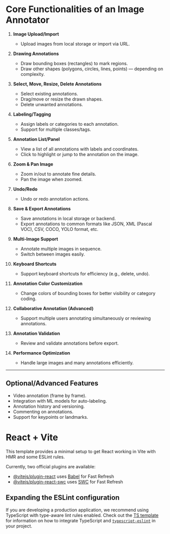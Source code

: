 # Core Functionalities of an Image Annotator

1. **Image Upload/Import**  
   - Upload images from local storage or import via URL.

2. **Drawing Annotations**  
   - Draw bounding boxes (rectangles) to mark regions.  
   - Draw other shapes (polygons, circles, lines, points) — depending on complexity.

3. **Select, Move, Resize, Delete Annotations**  
   - Select existing annotations.  
   - Drag/move or resize the drawn shapes.  
   - Delete unwanted annotations.

4. **Labeling/Tagging**  
   - Assign labels or categories to each annotation.  
   - Support for multiple classes/tags.

5. **Annotation List/Panel**  
   - View a list of all annotations with labels and coordinates.  
   - Click to highlight or jump to the annotation on the image.

6. **Zoom & Pan Image**  
   - Zoom in/out to annotate fine details.  
   - Pan the image when zoomed.

7. **Undo/Redo**  
   - Undo or redo annotation actions.

8. **Save & Export Annotations**  
   - Save annotations in local storage or backend.  
   - Export annotations to common formats like JSON, XML (Pascal VOC), CSV, COCO, YOLO format, etc.

9. **Multi-Image Support**  
   - Annotate multiple images in sequence.  
   - Switch between images easily.

10. **Keyboard Shortcuts**  
    - Support keyboard shortcuts for efficiency (e.g., delete, undo).

11. **Annotation Color Customization**  
    - Change colors of bounding boxes for better visibility or category coding.

12. **Collaborative Annotation (Advanced)**  
    - Support multiple users annotating simultaneously or reviewing annotations.

13. **Annotation Validation**  
    - Review and validate annotations before export.

14. **Performance Optimization**  
    - Handle large images and many annotations efficiently.

---

## Optional/Advanced Features

- Video annotation (frame by frame).  
- Integration with ML models for auto-labeling.  
- Annotation history and versioning.  
- Commenting on annotations.  
- Support for keypoints or landmarks.

# React + Vite

This template provides a minimal setup to get React working in Vite with HMR and some ESLint rules.

Currently, two official plugins are available:

- [@vitejs/plugin-react](https://github.com/vitejs/vite-plugin-react/blob/main/packages/plugin-react) uses [Babel](https://babeljs.io/) for Fast Refresh
- [@vitejs/plugin-react-swc](https://github.com/vitejs/vite-plugin-react/blob/main/packages/plugin-react-swc) uses [SWC](https://swc.rs/) for Fast Refresh

## Expanding the ESLint configuration

If you are developing a production application, we recommend using TypeScript with type-aware lint rules enabled. Check out the [TS template](https://github.com/vitejs/vite/tree/main/packages/create-vite/template-react-ts) for information on how to integrate TypeScript and [`typescript-eslint`](https://typescript-eslint.io) in your project.
